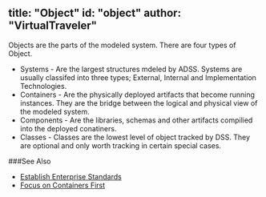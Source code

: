 title: "Object"
id: "object" 
author: "VirtualTraveler"
---
Objects are the parts of the modeled system. There are four types of Object.

- Systems - Are the largest structures mdeled by ADSS. Systems are usually classifed into three types; External, Internal and Implementation Technologies. 
- Containers - Are the physically deployed artifacts that become running instances. They are the bridge between the logical and physical view of the modeled system.
- Components - Are the libraries, schemas and other artifacts compilied into the deployed conatiners.
- Classes - Classes are the lowest level of object tracked by DSS. They are optional and only worth tracking in certain special cases. 

###See Also
- [Establish Enterprise Standards](/best-practices/establish-enterprise-standards/)
- [Focus on Containers First](/best-practices/focus-on-containers-first/)
